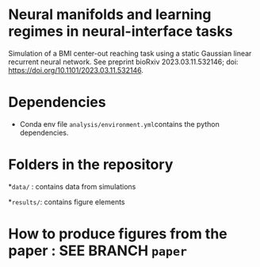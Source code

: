 # Neural manifolds and learning regimes in neural-interface tasks
Simulation of a BMI center-out reaching task using a static Gaussian linear recurrent neural network. See preprint bioRxiv 2023.03.11.532146; doi: https://doi.org/10.1101/2023.03.11.532146.

# Dependencies
* Conda env file `analysis/environment.yml`contains the python dependencies.


# Folders in the repository
*`data/` : contains data from simulations

*`results/`: contains figure elements


# How to produce figures from the paper : SEE BRANCH `paper`

